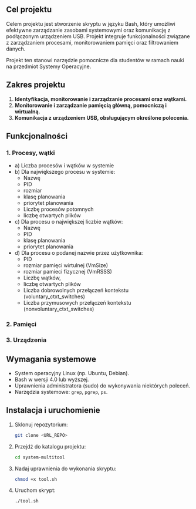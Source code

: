 ## Cel projektu
Celem projektu jest stworzenie skryptu w języku Bash, który umożliwi efektywne zarządzanie zasobami systemowymi oraz komunikację z podłączonym urządzeniem USB. Projekt integruje funkcjonalności związane z zarządzaniem procesami, monitorowaniem pamięci oraz filtrowaniem danych.

Projekt ten stanowi narzędzie pomocnicze dla studentów w ramach nauki na przedmiot Systemy Operacyjne.

## Zakres projektu
1. **Identyfikacja, monitorowanie i zarządzanie procesami oraz wątkami.**
2. **Monitorowanie i zarządzanie pamięcią główną, pomocniczą i wirtualną.**
3. **Komunikacja z urządzeniem USB, obsługującym określone polecenia.**

## Funkcjonalności

### 1. Procesy, wątki
- a) Liczba procesów i wątków w systemie
- b) Dla największego procesu w systemie:
   - Nazwę
   - PID
   - rozmiar
   - klasę planowania
   - priorytet planowania
   - Liczbę procesów potomnych
   - liczbę otwartych plików
- c) Dla procesu o największej liczbie wątków:
   - Nazwę
   - PID
   - klasę planowania
   - priorytet planowania
- d) Dla procesu o podanej nazwie przez użytkownika:
   - PID
   - rozmiar pamięci wirtulnej (VmSize)
   - rozmiar pamieci fizycznej (VmRSSS)
   - Liczbę wątków,
   - liczbę otwartych plików
   - Liczba dobrowolnych przełączeń kontekstu (voluntary_ctxt_switches)
   - Liczba przymusowych przełączeń kontekstu (nonvoluntary_ctxt_switches)

### 2. Pamięci

### 3. Urządzenia

## Wymagania systemowe
- System operacyjny Linux (np. Ubuntu, Debian).
- Bash w wersji 4.0 lub wyższej.
- Uprawnienia administratora (sudo) do wykonywania niektórych poleceń.
- Narzędzia systemowe: `grep`, `pgrep`, `ps`.

## Instalacja i uruchomienie
1. Sklonuj repozytorium:
   ```bash
   git clone <URL_REPO>
   ```
2. Przejdź do katalogu projektu:
   ```bash
   cd system-multitool
   ```
3. Nadaj uprawnienia do wykonania skryptu:
   ```bash
   chmod +x tool.sh
   ```
4. Uruchom skrypt:
   ```bash
   ./tool.sh
   ```
